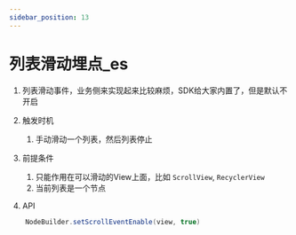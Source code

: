 ```yaml
---
sidebar_position: 13
---
```

# 列表滑动埋点_es


1. 列表滑动事件，业务侧来实现起来比较麻烦，SDK给大家内置了，但是默认不开启
2. 触发时机
   1. 手动滑动一个列表，然后列表停止

3. 前提条件
   1. 只能作用在可以滑动的View上面，比如 `ScrollView`, `RecyclerView`
   2. 当前列表是一个节点

4. API

```java
    NodeBuilder.setScrollEventEnable(view, true)
```

